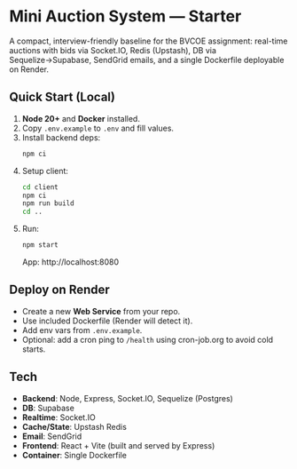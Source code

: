 # Mini Auction System — Starter

A compact, interview-friendly baseline for the BVCOE assignment: real-time auctions with bids via Socket.IO, Redis (Upstash), DB via Sequelize→Supabase, SendGrid emails, and a single Dockerfile deployable on Render.

## Quick Start (Local)

1. **Node 20+** and **Docker** installed.
2. Copy `.env.example` to `.env` and fill values.
3. Install backend deps:
   ```bash
   npm ci
   ```
4. Setup client:
   ```bash
   cd client
   npm ci
   npm run build
   cd ..
   ```
5. Run:
   ```bash
   npm start
   ```
   App: http://localhost:8080

## Deploy on Render
- Create a new **Web Service** from your repo.
- Use included Dockerfile (Render will detect it).
- Add env vars from `.env.example`.
- Optional: add a cron ping to `/health` using cron-job.org to avoid cold starts.

## Tech
- **Backend**: Node, Express, Socket.IO, Sequelize (Postgres)
- **DB**: Supabase
- **Realtime**: Socket.IO
- **Cache/State**: Upstash Redis
- **Email**: SendGrid
- **Frontend**: React + Vite (built and served by Express)
- **Container**: Single Dockerfile
